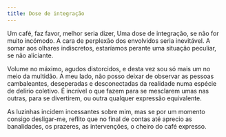 ```yaml
---
title: Dose de integração
---
```


Um café, faz favor, melhor seria dizer, Uma dose de integração, se não for muito incómodo. A cara de perplexão dos envolvidos seria inevitável. A somar aos olhares indiscretos, estaríamos perante uma situação peculiar, se não aliciante.

Volume no máximo, agudos distorcidos, e desta vez sou só mais um no meio da multidão. A meu lado, não posso deixar de observar as pessoas cambaleantes, deseperadas e desconectadas da realidade numa espécie de delírio coletivo. É incrível o que fazem para se mesclarem umas nas outras, para se divertirem, ou outra qualquer expressão equivalente.

As luzinhas incidem incessantes sobre mim, mas se por um momento consigo desligar-me, reflito que no final de contas até aprecio as banalidades, os prazeres, as intervenções, o cheiro do café expresso.
